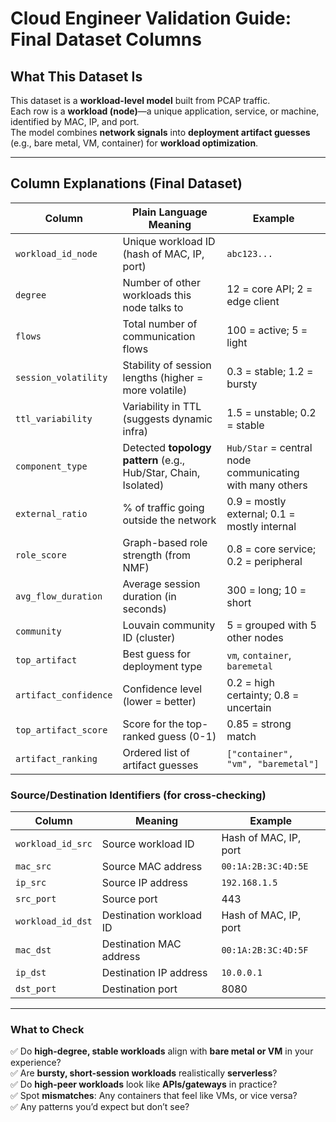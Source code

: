 # Cloud Engineer Validation Guide: Final Dataset Columns

## What This Dataset Is

This dataset is a **workload-level model** built from PCAP traffic.  
Each row is a **workload (node)**—a unique application, service, or machine, identified by MAC, IP, and port.  
The model combines **network signals** into **deployment artifact guesses** (e.g., bare metal, VM, container) for **workload optimization**.  

---

## Column Explanations (Final Dataset)

| **Column** | **Plain Language Meaning** | **Example** |
|------------|----------------------------|-------------|
| `workload_id_node` | Unique workload ID (hash of MAC, IP, port) | `abc123...` |
| `degree` | Number of other workloads this node talks to | 12 = core API; 2 = edge client |
| `flows` | Total number of communication flows | 100 = active; 5 = light |
| `session_volatility` | Stability of session lengths (higher = more volatile) | 0.3 = stable; 1.2 = bursty |
| `ttl_variability` | Variability in TTL (suggests dynamic infra) | 1.5 = unstable; 0.2 = stable |
| `component_type` | Detected **topology pattern** (e.g., Hub/Star, Chain, Isolated) | `Hub/Star` = central node communicating with many others |
| `external_ratio` | % of traffic going outside the network | 0.9 = mostly external; 0.1 = mostly internal |
| `role_score` | Graph-based role strength (from NMF) | 0.8 = core service; 0.2 = peripheral |
| `avg_flow_duration` | Average session duration (in seconds) | 300 = long; 10 = short |
| `community` | Louvain community ID (cluster) | 5 = grouped with 5 other nodes |
| `top_artifact` | Best guess for deployment type | `vm`, `container`, `baremetal` |
| `artifact_confidence` | Confidence level (lower = better) | 0.2 = high certainty; 0.8 = uncertain |
| `top_artifact_score` | Score for the top-ranked guess (0-1) | 0.85 = strong match |
| `artifact_ranking` | Ordered list of artifact guesses | `["container", "vm", "baremetal"]` |

### Source/Destination Identifiers (for cross-checking)
| **Column** | **Meaning** | Example |
|------------|-------------|---------|
| `workload_id_src` | Source workload ID | Hash of MAC, IP, port |
| `mac_src` | Source MAC address | `00:1A:2B:3C:4D:5E` |
| `ip_src` | Source IP address | `192.168.1.5` |
| `src_port` | Source port | 443 |
| `workload_id_dst` | Destination workload ID | Hash of MAC, IP, port |
| `mac_dst` | Destination MAC address | `00:1A:2B:3C:4D:5F` |
| `ip_dst` | Destination IP address | `10.0.0.1` |
| `dst_port` | Destination port | 8080 |

---

### What to Check

✅ Do **high-degree, stable workloads** align with **bare metal or VM** in your experience?  
✅ Are **bursty, short-session workloads** realistically **serverless**?  
✅ Do **high-peer workloads** look like **APIs/gateways** in practice?  
✅ Spot **mismatches**: Any containers that feel like VMs, or vice versa?  
✅ Any patterns you’d expect but don’t see?  
